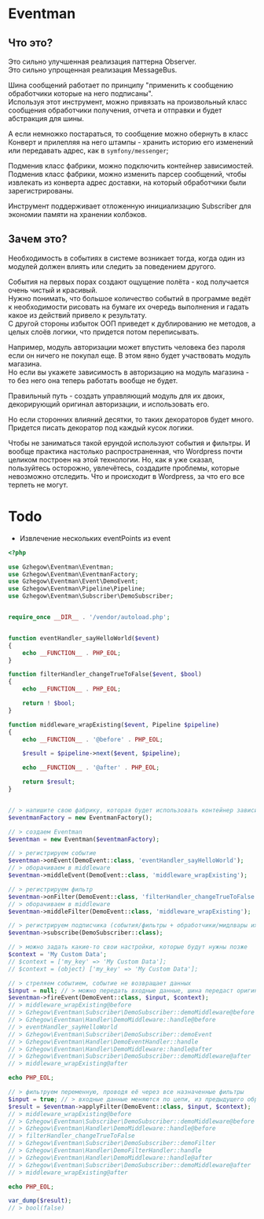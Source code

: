 # Eventman


## Что это?

Это сильно улучшенная реализация паттерна Observer.  
Это сильно упрощенная реализация MessageBus.

Шина сообщений работает по принципу "применить к сообщению обработчики которые на него подписаны".  
Используя этот инструмент, можно привязать на произвольный класс сообщения обработчики получения, отчета и отправки и будет абстракция для шины.

А если немножко постараться, то сообщение можно обернуть в класс Конверт и прилепляя на него штампы - хранить историю его изменений или передавать адрес, как в `symfony/messenger`;

Подменив класс фабрики, можно подключить контейнер зависимостей.  
Подменив класс фабрики, можно изменить парсер сообщений, чтобы извлекать из конверта адрес доставки, на который обработчики были зарегистрированы.

Инструмент поддерживает отложенную инициализацию Subscriber для экономии памяти на хранении колбэков.


## Зачем это?

Необходимость в событиях в системе возникает тогда, когда один из модулей должен влиять или следить за поведением другого.

События на первых порах создают ощущение полёта - код получается очень чистый и красивый.  
Нужно понимать, что большое количество событий в программе ведёт к необходимости рисовать на бумаге их очередь выполнения и гадать какое из действий привело к результату.  
С другой стороны избыток ООП приведет к дублированию не методов, а целых слоёв логики, что придется потом переписывать.

Например, модуль авторизации может впустить человека без пароля если он ничего не покупал еще. В этом явно будет участвовать модуль магазина.   
Но если вы укажете зависимость в авторизацию на модуль магазина - то без него она теперь работать вообще не будет.

Правильный путь - создать управляющий модуль для их двоих, декорирующий оригинал авторизации, и использовать его.

Но если сторонних влияний десятки, то таких декораторов будет много. Придется писать декоратор под каждый кусок логики.

Чтобы не заниматься такой ерундой используют события и фильтры. И вообще практика настолько распространенная, что Wordpress почти целиком построен на этой технологии. Но, как я уже сказал, пользуйтесь осторожно, увлечётесь, создадите проблемы, которые невозможно отследить. Что и происходит в Wordpress, за что его все терпеть не могут.


# Todo

- Извлечение нескольких eventPoints из event 


```php
<?php

use Gzhegow\Eventman\Eventman;
use Gzhegow\Eventman\EventmanFactory;
use Gzhegow\Eventman\Event\DemoEvent;
use Gzhegow\Eventman\Pipeline\Pipeline;
use Gzhegow\Eventman\Subscriber\DemoSubscriber;


require_once __DIR__ . '/vendor/autoload.php';


function eventHandler_sayHelloWorld($event)
{
    echo __FUNCTION__ . PHP_EOL;
}

function filterHandler_changeTrueToFalse($event, $bool)
{
    echo __FUNCTION__ . PHP_EOL;

    return ! $bool;
}

function middleware_wrapExisting($event, Pipeline $pipeline)
{
    echo __FUNCTION__ . '@before' . PHP_EOL;

    $result = $pipeline->next($event, $pipeline);

    echo __FUNCTION__ . '@after' . PHP_EOL;

    return $result;
}


// > напишите свою фабрику, которая будет использовать контейнер зависимостей
$eventmanFactory = new EventmanFactory();

// > создаем Eventman
$eventman = new Eventman($eventmanFactory);

// > регистрируем событие
$eventman->onEvent(DemoEvent::class, 'eventHandler_sayHelloWorld');
// > оборачиваем в middleware
$eventman->middleEvent(DemoEvent::class, 'middleware_wrapExisting');

// > регистрируем фильтр
$eventman->onFilter(DemoEvent::class, 'filterHandler_changeTrueToFalse');
// > оборачиваем в middleware
$eventman->middleFilter(DemoEvent::class, 'middleware_wrapExisting');

// > регистрируем подписчика (события/фильтры + обработчики/мидлвары их обслуживающие в одном классе)
$eventman->subscribe(DemoSubscriber::class);

// > можно задать какие-то свои настройки, которые будут нужны позже
$context = 'My Custom Data';
// $context = ['my_key' => 'My Custom Data'];
// $context = (object) ['my_key' => 'My Custom Data'];

// > стреляем событием, событие не возвращает данных
$input = null; // > можно передать входные данные, шина передаст оригинал в каждый обработчик
$eventman->fireEvent(DemoEvent::class, $input, $context);
// > middleware_wrapExisting@before
// > Gzhegow\Eventman\Subscriber\DemoSubscriber::demoMiddleware@before
// > Gzhegow\Eventman\Handler\DemoMiddleware::handle@before
// > eventHandler_sayHelloWorld
// > Gzhegow\Eventman\Subscriber\DemoSubscriber::demoEvent
// > Gzhegow\Eventman\Handler\DemoEventHandler::handle
// > Gzhegow\Eventman\Handler\DemoMiddleware::handle@after
// > Gzhegow\Eventman\Subscriber\DemoSubscriber::demoMiddleware@after
// > middleware_wrapExisting@after

echo PHP_EOL;

// > фильтруем переменную, проводя её через все назначенные фильтры
$input = true; // > входные данные меняются по цепи, из предыдущего обработчика в следующий
$result = $eventman->applyFilter(DemoEvent::class, $input, $context);
// > middleware_wrapExisting@before
// > Gzhegow\Eventman\Subscriber\DemoSubscriber::demoMiddleware@before
// > Gzhegow\Eventman\Handler\DemoMiddleware::handle@before
// > filterHandler_changeTrueToFalse
// > Gzhegow\Eventman\Subscriber\DemoSubscriber::demoFilter
// > Gzhegow\Eventman\Handler\DemoFilterHandler::handle
// > Gzhegow\Eventman\Handler\DemoMiddleware::handle@after
// > Gzhegow\Eventman\Subscriber\DemoSubscriber::demoMiddleware@after
// > middleware_wrapExisting@after

echo PHP_EOL;

var_dump($result);
// > bool(false)
```

